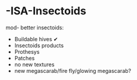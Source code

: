 # -ISA-Insectoids

mod- better insectoids:
- Buildable hives ✔
- Insectoids products 
- Prothesys 
- Patches 
- no new textures 
- new megascarab/fire fly/glowing megascarab?

